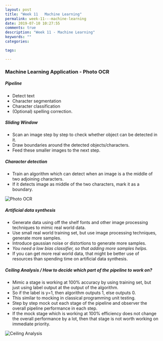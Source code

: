 ```yaml
---
layout: post
title: "Week 11   Machine Learning"
permalink: week-11---machine-learning
date: 2019-07-10 10:27:55
comments: true
description: "Week 11 - Machine Learning"
keywords: ""
categories:

tags:

---
```


### Machine Learning Application - Photo OCR

##### Pipeline
* Detect text
* Character segmentation
* Character classification
* (Optional) spelling correction.

##### Sliding Window
* Scan an image step by step to check whether object can be detected in it.
* Draw boundaries around the detected objects/characters.
* Feed these smaller images to the next step.

##### Character detection
* Train an algorithm which can detect when an image is a the middle of two adjoining characters.
* If it detects image as middle of the two characters, mark it as a boundary.

![Photo OCR](/images/photo-ocr.png)

##### Artificial data synthesis
* Generate data using off the shelf fonts and other image processing techniques to mimic real world data.
* Use small real world training set, but use image processing techniques, generate more samples.
* Introduce gaussian noise or distortions to generate more samples.
* _You need a low bias classifier, so that adding more samples helps._
* If you can get more real world data, that might be better use of resources than spending time on artificial data synthesis.

##### Ceiling Analysis / How to decide which part of the pipeline to work on?
* Mimic a stage is working at 100% accuracy by using training set, but just using label output at the output of the algorithm.
* So if the label is y=1, then algorithm outputs 1, else outputs 0.
* This similar to mocking in classical programming unit testing.
* Step by step mock out each stage of the pipeline and observer the overall pipeline performance in each step.
* If the mock stage which is working at 100% efficiency does not change the overall performance by a lot, then that stage is not worth working on immediate priority.

![Ceiling Analysis](/images/ceiling.png)
